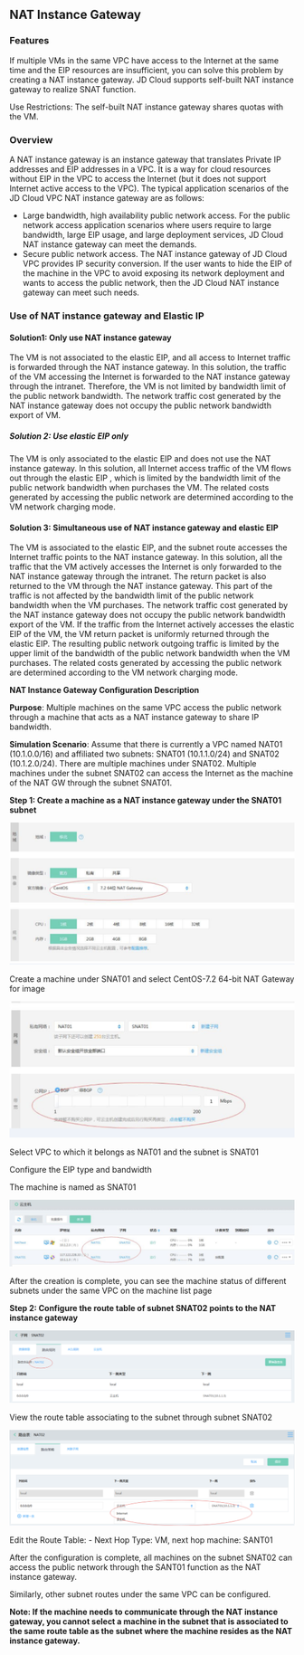 ## **NAT Instance Gateway**

### Features

If multiple VMs in the same VPC have access to the Internet at the same time and the EIP resources are insufficient, you can solve this problem by creating a NAT instance gateway. JD Cloud supports self-built NAT instance gateway to realize SNAT function.

Use Restrictions: The self-built NAT instance gateway shares quotas with the VM.



### **Overview**

A NAT instance gateway is an instance gateway that translates Private IP addresses and EIP addresses in a VPC. It is a way for cloud resources without EIP in the VPC to access the Internet (but it does not support Internet active access to the VPC). The typical application scenarios of the JD Cloud VPC NAT instance gateway are as follows:

- Large bandwidth, high availability public network access. For the public network access application scenarios where users require to large bandwidth, large EIP usage, and large deployment services, JD Cloud NAT instance gateway can meet the demands.
- Secure public network access. The NAT instance gateway of JD Cloud VPC provides IP security conversion. If the user wants to hide the EIP of the machine in the VPC to avoid exposing its network deployment and wants to access the public network, then the JD Cloud NAT instance gateway can meet such needs.



### **Use of NAT instance gateway and Elastic IP**

#### **Solution1: Only use NAT instance gateway**

The VM is not associated to the elastic EIP, and all access to Internet traffic is forwarded through the NAT instance gateway. In this solution, the traffic of the VM accessing the Internet is forwarded to the NAT instance gateway through the intranet. Therefore, the VM is not limited by bandwidth limit of the public network bandwidth. The network traffic cost generated by the NAT instance gateway does not occupy the public network bandwidth export of VM.

##### **Solution 2: Use elastic EIP only**

The VM is only associated to the elastic EIP and does not use the NAT instance gateway. In this solution, all Internet access traffic of the VM flows out through the elastic EIP , which is limited by the bandwidth limit of the public network bandwidth when purchases the VM. The related costs generated by accessing the public network are determined according to the VM network charging mode.

#### **Solution 3: Simultaneous use of NAT instance gateway and elastic EIP**

The VM is associated to the elastic EIP, and the subnet route accesses the Internet traffic points to the NAT instance gateway. In this solution, all the traffic that the VM actively accesses the Internet is only forwarded to the NAT instance gateway through the intranet. The return packet is also returned to the VM through the NAT instance gateway. This part of the traffic is not affected by the bandwidth limit of the public network bandwidth when the VM purchases. The network traffic cost generated by the NAT instance gateway does not occupy the public network bandwidth export of the VM. If the traffic from the Internet actively accesses the elastic EIP of the VM, the VM return packet is uniformly returned through the elastic EIP. The resulting public network outgoing traffic is limited by the upper limit of the bandwidth of the public network bandwidth when the VM purchases. The related costs generated by accessing the public network are determined according to the VM network charging mode.

**NAT Instance Gateway Configuration Description**

**Purpose**: Multiple machines on the same VPC access the public network through a machine that acts as a NAT instance gateway to share IP bandwidth.

**Simulation Scenario**: Assume that there is currently a VPC named NAT01 (10.1.0.0/16) and affiliated two subnets: SNAT01 (10.1.1.0/24) and SNAT02 (10.1.2.0/24). There are multiple machines under SNAT02. Multiple machines under the subnet SNAT02 can access the Internet as the machine of the NAT GW through the subnet SNAT01.



**Step 1: Create a machine as a NAT instance gateway under the SNAT01 subnet**

![](/image/Networking/Virtual-Private-Cloud/Getting-Started/NAT-Instance-Gateway/step1.png)

Create a machine under SNAT01 and select CentOS-7.2 64-bit NAT Gateway for image

![](/image/Networking/Virtual-Private-Cloud/Getting-Started/NAT-Instance-Gateway/step2.png)



Select VPC to which it belongs as NAT01 and the subnet is SNAT01

Configure the EIP type and bandwidth

The machine is named as SNAT01

![](/image/Networking/Virtual-Private-Cloud/Getting-Started/NAT-Instance-Gateway/step3.png)



After the creation is complete, you can see the machine status of different subnets under the same VPC on the machine list page



**Step 2: Configure the route table of subnet SNAT02 points to the NAT instance gateway**

![](/image/Networking/Virtual-Private-Cloud/Getting-Started/NAT-Instance-Gateway/step4.png)



View the route table associating to the subnet through subnet SNAT02

![](/image/Networking/Virtual-Private-Cloud/Getting-Started/NAT-Instance-Gateway/step5.png)



Edit the Route Table: - Next Hop Type: VM, next hop machine: SANT01

After the configuration is complete, all machines on the subnet SNAT02 can access the public network through the SANT01 function as the NAT instance gateway.

Similarly, other subnet routes under the same VPC can be configured.

**Note: If the machine needs to communicate through the NAT instance gateway, you cannot select a machine in the subnet that is associated to the same route table as the subnet where the machine resides as the NAT instance gateway.**